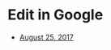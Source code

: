 # Edit in Google

* [August 25, 2017](https://docs.google.com/document/d/1EMFzIE0dlv2hmh_jY8zbRW-hq-pwbb8tR6eoiF3fk0Q/edit?usp=sharing)